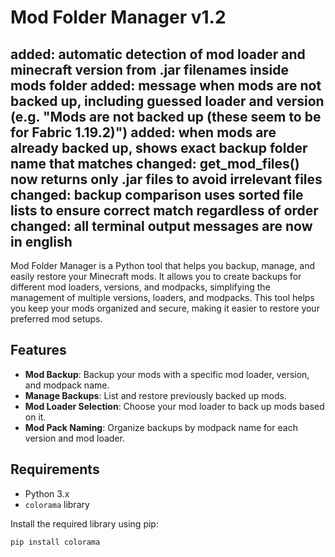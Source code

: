 # Mod Folder Manager v1.2
added: automatic detection of mod loader and minecraft version from .jar filenames inside mods folder
added: message when mods are not backed up, including guessed loader and version (e.g. "Mods are not backed up (these seem to be for Fabric 1.19.2)")
added: when mods are already backed up, shows exact backup folder name that matches
changed: get\_mod\_files() now returns only .jar files to avoid irrelevant files
changed: backup comparison uses sorted file lists to ensure correct match regardless of order
changed: all terminal output messages are now in english
---

Mod Folder Manager is a Python tool that helps you backup, manage, and easily restore your Minecraft mods. It allows you to create backups for different mod loaders, versions, and modpacks, simplifying the management of multiple versions, loaders, and modpacks. This tool helps you keep your mods organized and secure, making it easier to restore your preferred mod setups.

## Features

- **Mod Backup**: Backup your mods with a specific mod loader, version, and modpack name.
- **Manage Backups**: List and restore previously backed up mods.
- **Mod Loader Selection**: Choose your mod loader to back up mods based on it.
- **Mod Pack Naming**: Organize backups by modpack name for each version and mod loader.

## Requirements

- Python 3.x
- `colorama` library

Install the required library using pip:

```bash
pip install colorama
